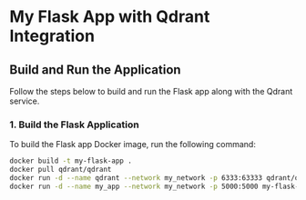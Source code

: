 # My Flask App with Qdrant Integration

## Build and Run the Application

Follow the steps below to build and run the Flask app along with the Qdrant service.

### 1. Build the Flask Application

To build the Flask app Docker image, run the following command:

```bash
docker build -t my-flask-app .
docker pull qdrant/qdrant
docker run -d --name qdrant --network my_network -p 6333:63333 qdrant/qdrant
docker run -d --name my_app --network my_network -p 5000:5000 my-flask-app
